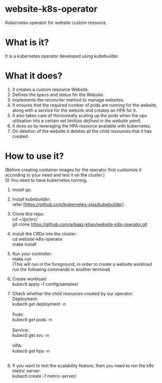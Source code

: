# website-k8s-operator
Kubernetes operator for website custom resource.<br/>

# What is it?<br/>
It is a kubernetes operator developed using kubebuilder.

# What it does?
1) It creates a custom resource Website.<br>
2) Defines the specs and status for the Website.<br>
3) Implements the reconciler method to manage websites.<br>
4) It ensures that the required number of pods are running for the website,
along with a service for the website and creates an HPA for it.<br>
5) It also takes care of Horizontally scaling up the pods when the cpu utilisation
hits a certain set limit(_as defined in the website yaml_).<br>
6) It does so by leveraging the HPA resource available with kubernetes.<br>
7) On deletion of the website it deletes all the child resources that it has created.<br>

# How to use it?
[Before creating container images for the operator first customize it according to your need and test it on the cluster.]<br>
0) You need to have kubernetes running.<br>
1) Install go.<br>
2) Install kubebuilder:<br>
   refer [https://github.com/kubernetes-sigs/kubebuilder] .<br>
3) Clone this repo:<br>
   cd ~/go/src/<br>
   git clone https://github.com/arbaaz-khan/website-k8s-operator.git<br>
4) Install the CRDs into the cluster:<br>
   cd website-k8s-operator<br>
   make install<br>
5) Run your controller:<br>
   make run<br>
   (This will run in the foreground, in order to create a website workload run the following commands in another terminal)<br>
6) Create workload:<br>
   kubectl apply -f config/samples/<br>
7) Check whether the child resources created by our operator:<br>
   Deployment:<br>
   kubectl get deployment -n <namespace><br><br>
   Pods:<br>
   kubectl get pods -n <namespace><br><br>
   Service:<br>
   kubectl get svc -n <namespace><br><br>
   HPA:<br>
   kubectl get hpa -n <namespace><br><br>

8) If you want to test the scalability feature, then you need to run the k8s metric server:<br>
   kubectl create -f metric-server/
